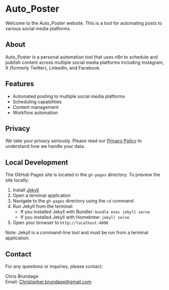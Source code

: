 # Auto_Poster

Welcome to the Auto_Poster website. This is a tool for automating posts to various social media platforms.

## About

Auto_Poster is a personal automation tool that uses n8n to schedule and publish content across multiple social media platforms including Instagram, X (formerly Twitter), LinkedIn, and Facebook.

## Features

- Automated posting to multiple social media platforms
- Scheduling capabilities
- Content management
- Workflow automation

## Privacy

We take your privacy seriously. Please read our [Privacy Policy](privacy/privacy.md) to understand how we handle your data.

## Local Development

The GitHub Pages site is located in the `gh-pages` directory. To preview the site locally:

1. Install [Jekyll](https://jekyllrb.com/docs/installation/)
2. Open a terminal application
3. Navigate to the `gh-pages` directory using the `cd` command
4. Run Jekyll from the terminal:
   - If you installed Jekyll with Bundler: `bundle exec jekyll serve`
   - If you installed Jekyll with Homebrew: `jekyll serve`
5. Open your browser to `http://localhost:4000`

Note: Jekyll is a command-line tool and must be run from a terminal application.

## Contact

For any questions or inquiries, please contact:

Chris Brundage  
Email: Christopher.brundage@gmail.com
